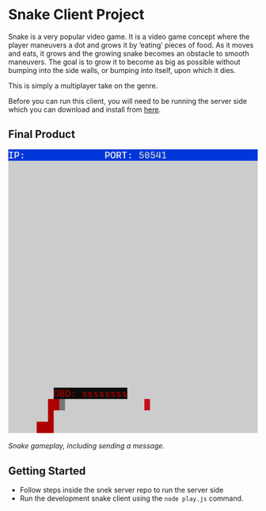 # Snake Client Project

Snake is a very popular video game. It is a video game concept where the player maneuvers a dot and grows it by ‘eating’ pieces of food. As it moves and eats, it grows and the growing snake becomes an obstacle to smooth maneuvers. The goal is to grow it to become as big as possible without bumping into the side walls, or bumping into itself, upon which it dies.

This is simply a multiplayer take on the genre.

Before you can run this client, you will need to be running the server side which you can download and install from [here](https://github.com/lighthouse-labs/snek-multiplayer).

## Final Product

!["Snake gameplay including sending a message"](snek-gameplay.png)

*Snake gameplay, including sending a message.*

## Getting Started

- Follow steps inside the snek server repo to run the server side
- Run the development snake client using the `node play.js` command.